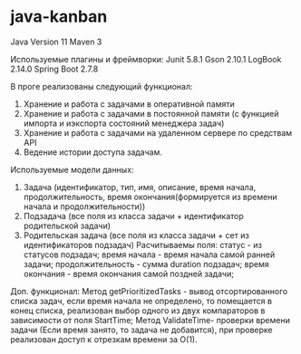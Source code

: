 # java-kanban
Java Version 11
Maven 3

Используемые плагины и фреймворки:
Junit 5.8.1
Gson 2.10.1
LogBook 2.14.0
Spring Boot 2.7.8

В проге реализованы следующий функционал:
1) Хранение и работа с задачами в оперативной памяти
2) Хранение и работа с задачами в постоянной памяти (с функцией импорта и иэкспорта состояний менеджера задач)
3) Хранение и работа с задачами на удаленном сервере по средствам API
4) Ведение истории доступа задачам.

Используемые модели данных:
1) Задача (идентификатор, тип, имя, описание, время начала, продолжительность, время окончания(формируется из времени начала и продолжительности))
2) Подзадача (все поля из класса задачи + идентификатор родительской задачи)
3) Родительская задача (все поля из класса задачи + сет из идентификаторов подзадач)
   Расчитываемы поля:
   статус - из статусов подзадач;
   время начала - время начала самой ранней задачи;
   продолжительность - сумма duration подзадач;
   время окончания - время окончания самой поздней задачи;
   
Доп. функционал:
  Метод getPrioritizedTasks - вывод отсортированного списка задач, если время начала не определено, то помещается в конец списка, реализован выбор одного из двух компараторов в зависимости от поля StartTime;
  Метод ValidateTime-  проверки времени задачи (Если время занято, то задача не добавится), при проверке реализован доступ к отрезкам времени за O(1).
